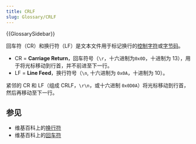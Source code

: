 ```yaml
---
title: CRLF
slug: Glossary/CRLF
---
```


{{GlossarySidebar}}

回车符（CR）和换行符（LF）是文本文件用于标记换行的[控制字符](https://zh.wikipedia.org/wiki/控制字符)或[字节码](https://zh.wikipedia.org/wiki/字节码)。

- CR = **Carriage Return**，回车符号（`\r`，十六进制为`0x0D`，十进制为 13），用于将光标移动到行首，并不前进至下一行。
- LF = **Line Feed**，换行符号（`\n`, 十六进制为 `0x0A`，十进制为 10）。

紧邻的 CR 和 LF（组成 CRLF，`\r\n`，或十六进制 `0x0D0A`）将光标移动到行首，然后再移动至下一行。

## 参见

- 维基百科上的[换行符](https://zh.wikipedia.org/wiki/換行#程式語言)
- 维基百科上的[回车符](https://zh.wikipedia.org/wiki/回车符)
